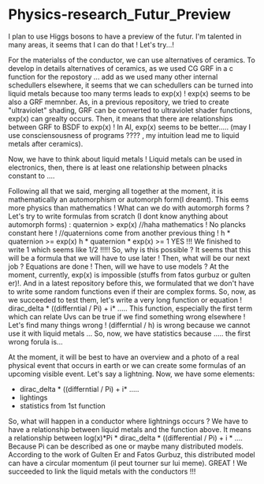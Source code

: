 # Physics-research_Futur_Preview
I plan to use Higgs bosons to have a preview of the futur. I'm talented in many areas, it seems that I can do that ! Let's try...!


For the materialss of the conductor, we can use alternatives of ceramics.
To develop in details alternatives of ceramics, as we used CG GRF in a c function for the repostory ...
add as we used many other internal schedullers elsewhere, it seems that we can schedullers can be 
turned into liquid metals because too many terms leads to exp(x) !  exp(x) seems to be also a 
GRF memnber. As, in a previous repository, we tried to create "ultraviolet" shading, GRF can be
converted to ultraviolet shader functions, exp(x) can grealty occurs. Then, it means that there are
relationships between GRF to BSDF to exp(x) ! In AI, exp(x) seems to be better.....
(may I use consciensousness of programs ???? , my intuition lead me to liquid metals after ceramics).

Now, we have to think about liquid metals ! Liquid metals can be used in electronics, then, there
is at least one relationship between plnacks constant to ....

Following all that we said, merging all together at the moment, it is mathematically an automorphism
or automorph form(I dreamt). This eems more physics than mathematics ! What can we do with automorph forms ?
Let's try to write formulas from scratch (I dont know anything about automorph forms) :
quaternion > exp(x)     //haha mathematics ! No plancks constant here ! //quaternions come from another previous thing !
h * quaternion >= exp(x)
h * quaternion * exp(x) >= 1
YES !!! We finished to write 1 which seems like 1/2 !!!!! So, why is this possible ? It seems that this will be a formula
that we will have to use later !
Then, what will be our next job ? Equations are done ! Then, will we have to use models ?
At the moment, currently, exp(x) is impossible (stuffs from fatos gurbuz or gulten er)!. And in a latest repository before this,
we formulated that we don't have to write some random functions even if their are complex forms. So, now, as we succeeded
to test them, let's write a very long function or equation !
dirac_delta * ((differntial / Pi) + i* .....
This function, especially the first term which can relate Uvs can be true if we find something wrong elsewhere ! Let's find
many things wrong !
(differntial / h) is wrong because we cannot use it with liquid metals
...
So, now, we have statistics because ..... the first wrong forula is...

At the moment, it will be best to have an overview and a photo of a real physical event that occurs in earth or we can create
some formulas of an upcoming visible event. Let's say a lightning. Now, we have some elements:
- dirac_delta * ((differntial / Pi) + i* .....
- lightings
- statistics from 1st function
  
So, what will happen in a conductor where lightnings occurs ? We have to have a relationship between liquid metals and the function above.
It means a relationship between  log(x)*Pi * dirac_delta * ((differential / Pi) + i * ....
Because Pi can be described as one or maybe many distributed models. According to the work of Gulten Er and Fatos Gurbuz, this distributed model
can have a circular momentum (il peut tourner sur lui meme).  GREAT ! We succeeded to link the liquid metals with the conductors !!!




